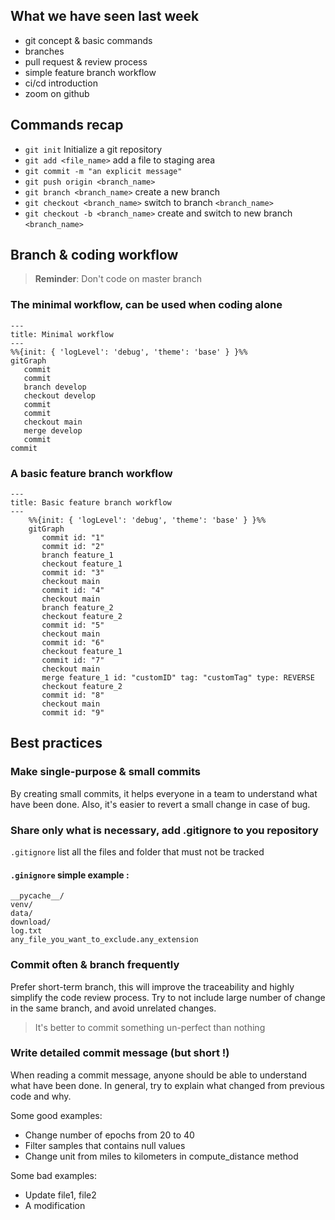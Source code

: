 ## What we have seen last week
* git concept & basic commands
* branches
* pull request & review process
* simple feature branch workflow
* ci/cd introduction
* zoom on github

## Commands recap
* `git init` Initialize a git repository
* `git add <file_name>` add a file to staging area
* `git commit -m "an explicit message"` 
* `git push origin <branch_name>` 
* `git branch <branch_name>` create a new branch
* `git checkout <branch_name>` switch to branch `<branch_name>`
* `git checkout -b <branch_name>` create and switch to new branch `<branch_name>`

## Branch & coding workflow
> **Reminder**: Don't code on master branch

### The minimal workflow, can be used when coding alone

``` mermaid
---
title: Minimal workflow
---
%%{init: { 'logLevel': 'debug', 'theme': 'base' } }%%
gitGraph
   commit
   commit
   branch develop
   checkout develop
   commit
   commit
   checkout main
   merge develop
   commit
commit
```


### A basic feature branch workflow

``` mermaid
---
title: Basic feature branch workflow
---
    %%{init: { 'logLevel': 'debug', 'theme': 'base' } }%%
    gitGraph
       commit id: "1"
       commit id: "2"
       branch feature_1
       checkout feature_1
       commit id: "3"
       checkout main
       commit id: "4"
       checkout main
       branch feature_2
       checkout feature_2
       commit id: "5"
       checkout main
       commit id: "6"
       checkout feature_1
       commit id: "7"
       checkout main
       merge feature_1 id: "customID" tag: "customTag" type: REVERSE
       checkout feature_2
       commit id: "8"
       checkout main
       commit id: "9"
```

## Best practices
### Make single-purpose & small commits
By creating small commits, it helps everyone in a team to understand what have been done.
Also, it's easier to revert a small change in case of bug.


### Share only what is necessary, add .gitignore to you repository
`.gitignore` list all the files and folder that must not be tracked

#### `.ginignore` simple example : 

```
__pycache__/
venv/
data/
download/
log.txt
any_file_you_want_to_exclude.any_extension
```

### Commit often & branch frequently
Prefer short-term branch, this will improve the traceability and highly simplify the code review process.
Try to not include large number of change in the same branch, and avoid unrelated changes.

> It's better to commit something un-perfect than nothing  

### Write detailed commit message (but short !)
When reading a commit message, anyone should be able to understand what have been done.
In general, try to explain what changed from previous code and why.

Some good examples: 

* Change number of epochs from 20 to 40
* Filter samples that contains null values
* Change unit from miles to kilometers in compute_distance method

Some bad examples:

* Update file1, file2
* A modification